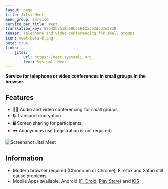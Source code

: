 ```yaml
---
layout: page
title: Jitsi Meet
menu_group: service
service_bar_title: meet
translation_key: 69642b7a18a59b65642aca3dcd3e3738
teaser: Telephone and video conferencing for small groups
icon: meet-beta-8.png
beta: true
links:
    jitsi:
        url: https://meet.systemli.org
        text: Systemli Meet
---
```

**Service for telephone or video conferences in small groups in the browser.**

## Features

- 🤳🏻 Audio and video conferencing for small groups
- 🔒 Transport encryption
- 🖥 Screen sharing for participants
- 🕶 Anonymous use (registration is not required)

![Screenshot Jitsi Meet](/assets/img/jitsi-meet-systemli.jpg)

## Information

- Modern browser required (Chromium or Chrome), Firefox and Safari still cause problems
- Mobile Apps available, Android ([F-Droid](https://f-droid.org/de/packages/org.jitsi.meet/), [Play Store](https://play.google.com/store/apps/details?id=org.jitsi.meet&hl=en)) and [iOS](https://itunes.apple.com/us/app/jitsi-meet/id1165103905)
